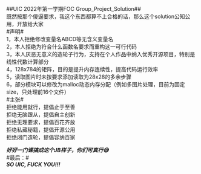 ##UIC 2022年第一学期FOC Group_Project_Solution##  
既然按那个傻逼要求，我这个东西都算不上合格的话，那么这个solution公知公用，开放给大家  
#声明#  
  1，本人拒绝修改变量名ABCD等无含义变量名  
  2，本人拒绝为符合什么函数名要求而重构这一可行代码  
  3，本人厌恶无意义的造轮子行为，支持在个人作品中纳入优秀开源项目，特别是线性代数计算部分  
  4，128x784的矩阵，目的是提升内存连续性，提高代码运行效率  
  5，读取图片时未按要求添加读取为28x28的多余步骤  
  6，部分模块可以修改为malloc动态内存分配（例如多图片处理，目前为固定size，只处理前16个文件）  
#主张#  
  拒绝能用就行，提倡止于至善  
  拒绝无脑跟从，提倡自主创新  
  拒绝无理要求，提倡百花齐放  
  拒绝私藏秘籍，提倡开源公用  
  拒绝闭门造轮，提倡容纳百家  

***好好一门课搞成这个JB样子，你们可真行😅***  
#最后：#  
***SO UIC, FUCK YOU!!!***
